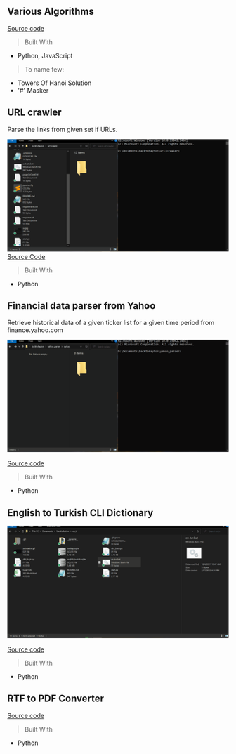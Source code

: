 ## Various Algorithms
[Source code](https://github.com/damdafayton/algorithms)

> Built With
- Python, JavaScript
> To name few:
- Towers Of Hanoi Solution
- '#' Masker

## URL crawler
Parse the links from given set if URLs.

![](./url-crawler.gif)
[Source Code](https://github.com/damdafayton/url-crawler)

> Built With
- Python


## Financial data parser from Yahoo
Retrieve historical data of a given ticker list for a given time period from finance.yahoo.com

![](./yahoo-parser.gif)

[Source code](https://github.com/damdafayton/yahoo_parser)

> Built With
- Python


## English to Turkish CLI Dictionary
![](./en-tr.gif)

[Source code](https://github.com/damdafayton/eng-tur-dictionary)

> Built With
- Python


## RTF to PDF Converter
[Source code](https://github.com/damdafayton/rtfToPdf)

> Built With
- Python
